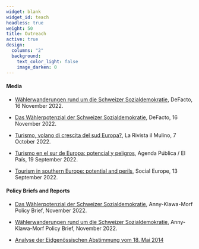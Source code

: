 ```yaml
---
widget: blank
widget_id: teach
headless: true
weight: 50
title: Outreach
active: true
design:
  columns: "2"
  background:
    text_color_light: false
    image_darken: 0
---
```


#### Media

* [Wählerwanderungen rund um die Schweizer Sozialdemokratie](https://www.defacto.expert/2022/11/16/waehlerwanderungen-rund-um-die-schweizer-sozialdemokratie/), DeFacto, 16 November 2022.

* [Das Wählerpotenzial der Schweizer Sozialdemokratie](https://www.defacto.expert/2022/11/16/das-waehlerpotenzial-der-schweizer-sozialdemokratie/), DeFacto, 16 November 2022.

* [Turismo, volano di crescita del sud Europa?](https://www.rivistailmulino.it/a/turismo-volano-di-crescita-del-sud-europa), La Rivista il Mulino, 7 October 2022.

* [Turismo en el sur de Europa: potencial y peligros](https://agendapublica.elpais.com/noticia/18231/turismo-sur-europa-potencial-peligros), Agenda Pública / El País, 19 September 2022.

* [Tourism in southern Europe: potential and perils](https://socialeurope.eu/tourism-in-southern-europe-potential-and-perils), Social Europe, 13 September 2022.


#### Policy Briefs and Reports

* [Das Wählerpotenzial der Schweizer Sozialdemokratie]( https://anny-klawa-morf.ch/wahlerschaft-sozialdemokratie/), Anny-Klawa-Morf Policy Brief, November 2022.

* [Wählerwanderungen rund um die Schweizer Sozialdemokratie](https://anny-klawa-morf.ch/wahlerschaft-sozialdemokratie/), Anny-Klawa-Morf Policy Brief, November 2022.

* [Analyse der Eidgenössischen Abstimmung vom 18. Mai 2014](https://swissvotes.ch/vote/583.00/nachbefragung-de.pdf?term=Mindestlohn) 

